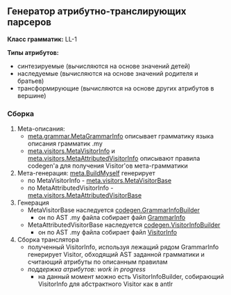 ## Генератор атрибутно-транслирующих парсеров

**Класс грамматик:** LL-1

**Типы атрибутов:** 
* синтезируемые (вычисляются на основе значений детей)
* наследуемые (вычисляются на основе значений родителя и братьев)
* трансформирующие (вычисляются на основе других атрибутов в вершине)

### Сборка

1. Meta-описания:
    - [meta.grammar.MetaGrammarInfo](include/translate/meta/grammar/MetaGrammarInfo.kt) описывает грамматику языка описания грамматик .my
    - [meta.visitors.MetaVisitorInfo](include/translate/meta/visitors/MetaVisitorInfo.kt) и [meta.visitors.MetaAttributedVisitorInfo](include/translate/meta/visitors/MetaAttributedVisitorInfo.kt) 
    описывают правила codegen'а для получения Visitor'ов мета-грамматики
2. Мета-генерация: [meta.BuildMyself](include/translate/meta/BuildMyself.kt) генерирует
    - по MetaVisitorInfo - [meta.visitors.MetaVisitorBase](include/translate/meta/visitors/MetaVisitorBase.kt)
    - по MetaAttributedVisitorInfo - [meta.visitors.MetaAttributedVisitorBase](include/translate/meta/visitors/MetaAttributedVisitorBase.kt)
3. Генерация
    - MetaVisitorBase наследуется [codegen.GrammarInfoBuilder](include/translate/codegen/GrammarInfoBuilder.kt)
        - он по AST .my файла собирает файл [GrammarInfo](include/translate/codegen/info/GrammarInfo.kt)
    - MetaAttributedVisitorBase наследуется [codegen.VisitorInfoBuilder](include/translate/codegen/VisitorInfoBuilder.kt)
        - он по AST .my файла собирает файл [VisitorInfo](include/translate/codegen/info/VisitorInfo.kt)
4. Сборка транслятора
    - полученный VisitorInfo, используя лежащий рядом GrammarInfo генерирует Visitor, обходящий AST заданной грамматики и считающий атрибуты по описанным правилам
    - *поддержка атрибутов: work in progress*
        - на данный момент можно есть VisitorInfoBuilder, собирающий VisitorInfo для абстрактного Visitor как в antlr 